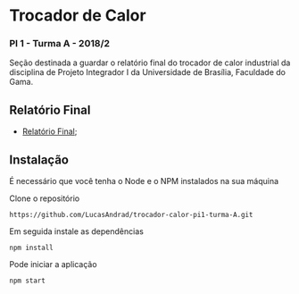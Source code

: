 # Trocador de Calor
### PI 1 - Turma A - 2018/2

Seção destinada a guardar o relatório final do trocador de calor industrial da disciplina de Projeto Integrador I da Universidade de Brasília, Faculdade do Gama.

## Relatório Final

- [Relatório Final](https://drive.google.com/file/d/1s8Xd9hLt5CjLJ6ouYduJ-C7fzQ_Up0FF/view?usp=sharing);


## Instalação

É necessário que você tenha o Node e o NPM instalados na sua máquina

Clone o repositório

```
https://github.com/LucasAndrad/trocador-calor-pi1-turma-A.git
```

Em seguida instale as dependências
```
npm install
```

Pode iniciar a aplicação
```
npm start
```
